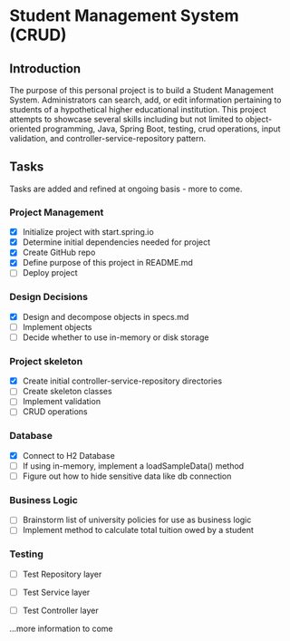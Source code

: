 # Student Management System (CRUD)

## Introduction
The purpose of this personal project is to build a Student Management System. Administrators can search, add, or edit information pertaining to students of a hypothetical higher educational institution. This project attempts to showcase several skills including but not limited to object-oriented programming, Java, Spring Boot, testing, crud operations, input validation, and controller-service-repository pattern.

## Tasks
Tasks are added and refined at ongoing basis - more to come.

### Project Management
- [x] Initialize project with start.spring.io
- [x] Determine initial dependencies needed for project
- [x] Create GitHub repo
- [x] Define purpose of this project in README.md
- [ ] Deploy project

### Design Decisions
- [x] Design and decompose objects in specs.md
- [ ] Implement objects
- [ ] Decide whether to use in-memory or disk storage

### Project skeleton
- [x] Create initial controller-service-repository directories
- [ ] Create skeleton classes
- [ ] Implement validation
- [ ] CRUD operations

### Database
- [x] Connect to H2 Database
- [ ] If using in-memory, implement a loadSampleData() method
- [ ] Figure out how to hide sensitive data like db connection

### Business Logic
- [ ] Brainstorm list of university policies for use as business logic
- [ ] Implement method to calculate total tuition owed by a student

### Testing
- [ ] Test Repository layer
- [ ] Test Service layer
- [ ] Test Controller layer




...more information to come
